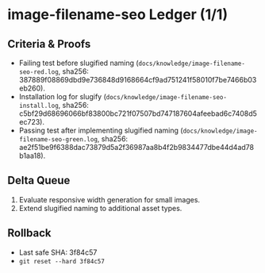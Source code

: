 # image-filename-seo Ledger (1/1)

## Criteria & Proofs

- Failing test before slugified naming (`docs/knowledge/image-filename-seo-red.log`, sha256:
  387889f08869dbd9e736848d9168664cf9ad751241f58010f7be7466b03eb260).
- Installation log for slugify (`docs/knowledge/image-filename-seo-install.log`, sha256:
  c5bf29d68696066bf83800bc721f07507bd747187604afeebad6c7408d5ec723).
- Passing test after implementing slugified naming (`docs/knowledge/image-filename-seo-green.log`,
  sha256: ae2f51be9f6388dac73879d5a2f36987aa8b4f2b9834477dbe44d4ad78b1aa18).

## Delta Queue

1. Evaluate responsive width generation for small images.
2. Extend slugified naming to additional asset types.

## Rollback

- Last safe SHA: 3f84c57
- `git reset --hard 3f84c57`
